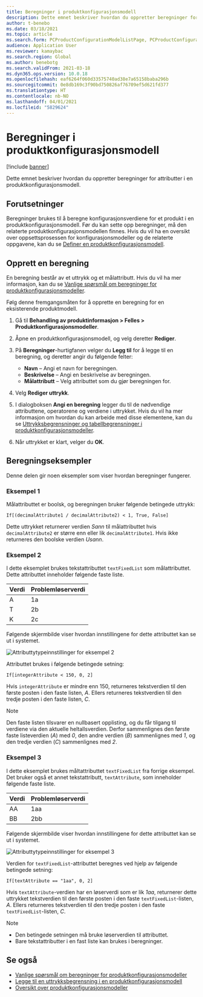 ```yaml
---
title: Beregninger i produktkonfigurasjonsmodell
description: Dette emnet beskriver hvordan du oppretter beregninger for attributter i en produktkonfigurasjonsmodell
author: t-benebo
ms.date: 03/18/2021
ms.topic: article
ms.search.form: PCProductConfigurationModelListPage, PCProductConfigurationModelDetails
audience: Application User
ms.reviewer: kamaybac
ms.search.region: Global
ms.author: benebotg
ms.search.validFrom: 2021-03-18
ms.dyn365.ops.version: 10.0.18
ms.openlocfilehash: eaf6264f060d33575740ad38e7a65158baba296b
ms.sourcegitcommit: 0e8db169c3f90bd750826af76709ef5d621fd377
ms.translationtype: HT
ms.contentlocale: nb-NO
ms.lasthandoff: 04/01/2021
ms.locfileid: "5829624"
---
```

# <a name="product-configuration-model-calculations"></a>Beregninger i produktkonfigurasjonsmodell

[!include [banner](../includes/banner.md)]

Dette emnet beskriver hvordan du oppretter beregninger for attributter i en produktkonfigurasjonsmodell.

## <a name="prerequisites"></a>Forutsetninger

Beregninger brukes til å beregne konfigurasjonsverdiene for et produkt i en produktkonfigurasjonsmodell. Før du kan sette opp beregninger, må den relaterte produktkonfigurasjonsmodellen finnes. Hvis du vil ha en oversikt over oppsettsprosessen for konfigurasjonsmodeller og de relaterte oppgavene, kan du se [Definer en produktkonfigurasjonsmodell](set-up-maintain-product-configuration-model.md).

## <a name="create-a-calculation"></a>Opprett en beregning

En beregning består av et uttrykk og et målattributt. Hvis du vil ha mer informasjon, kan du se [Vanlige spørsmål om beregninger for produktkonfigurasjonsmodeller](calculate-product-configuration-models.md).

Følg denne fremgangsmåten for å opprette en beregning for en eksisterende produktmodell.

1. Gå til **Behandling av produktinformasjon \> Felles \> Produktkonfigurasjonsmodeller**.
1. Åpne en produktkonfigurasjonsmodell, og velg deretter **Rediger**.
1. På **Beregninger**-hurtigfanen velger du **Legg til** for å legge til en beregning, og deretter angir du følgende felter:

    - **Navn** – Angi et navn for beregningen.
    - **Beskrivelse** – Angi en beskrivelse av beregningen.
    - **Målattributt** – Velg attributtet som du gjør beregningen for.

1. Velg **Rediger uttrykk**.
1. I dialogboksen **Angi en beregning** legger du til de nødvendige attributtene, operatorene og verdiene i uttrykket. Hvis du vil ha mer informasjon om hvordan du kan arbeide med disse elementene, kan du se [Uttrykksbegrensninger og tabellbegrensninger i produktkonfigurasjonsmodeller](expression-constraints-table-constraints-product-configuration-models.md).
1. Når uttrykket er klart, velger du **OK**.

## <a name="calculation-examples"></a>Beregningseksempler

Denne delen gir noen eksempler som viser hvordan beregninger fungerer.

### <a name="example-1"></a>Eksempel 1

Målattributtet er boolsk, og beregningen bruker følgende betingede uttrykk:

`If[(decimalAttribute1 / decimalAttribute2) < 1, True, False]`

Dette uttrykket returnerer verdien *Sann* til målattributtet hvis `decimalAttribute2` er større enn eller lik `decimalAttribute1`. Hvis ikke returneres den boolske verdien *Usann*.

### <a name="example-2"></a>Eksempel 2

I dette eksemplet brukes tekstattributtet `textFixedList` som målattributtet. Dette attributtet inneholder følgende faste liste.

| Verdi | Problemløserverdi |
|---|---|
| A | 1a |
| T | 2b |
| K | 2c |

Følgende skjermbilde viser hvordan innstillingene for dette attributtet kan se ut i systemet.

![Attributtytypeinnstillinger for eksempel 2](media/model-calculations-example2.png "Attributtytypeinnstillinger for eksempel 2")

Attributtet brukes i følgende betingede setning:

`If[integerAttribute < 150, 0, 2]`

Hvis `integerAttribute` er mindre enn 150, returneres tekstverdien til den første posten i den faste listen, *A*. Ellers returneres tekstverdien til den tredje posten i den faste listen, *C*.

> [!NOTE]
> Den faste listen tilsvarer en nullbasert opplisting, og du får tilgang til verdiene via den aktuelle heltallsverdien. Derfor sammenlignes den første faste listeverdien (*A*) med *0*, den andre verdien (*B*) sammenlignes med *1*, og den tredje verdien (*C*) sammenlignes med *2*.

### <a name="example-3"></a>Eksempel 3

I dette eksemplet brukes måltattributtet `textFixedList` fra forrige eksempel. Det bruker også et annet tekstattributt, `textAttribute`, som inneholder følgende faste liste.

| Verdi | Problemløserverdi |
|---|---|
| AA | 1aa |
| BB | 2bb |

Følgende skjermbilde viser hvordan innstillingene for dette attributtet kan se ut i systemet.

![Attributtytypeinnstillinger for eksempel 3](media/model-calculations-example3.png "Attributtytypeinnstillinger for eksempel 3")

Verdien for `textFixedList`-attributtet beregnes ved hjelp av følgende betingede setning:

`If[textAttribute == "1aa", 0, 2]`

Hvis `textAttribute`-verdien har en løserverdi som er lik *1aa*, returnerer dette uttrykket tekstverdien til den første posten i den faste `textFixedList`-listen, *A*. Ellers returneres tekstverdien til den tredje posten i den faste `textFixedList`-listen, *C*.

> [!NOTE]
> - Den betingede setningen må bruke løserverdien til attributtet.
> - Bare tekstattributter i en fast liste kan brukes i beregninger.

## <a name="see-also"></a>Se også

- [Vanlige spørsmål om beregninger for produktkonfigurasjonsmodeller](calculate-product-configuration-models.md)
- [Legge til en uttrykksbegrensning i en produktkonfigurasjonsmodell](tasks/add-expression-constraint-product-configuration-model.md)
- [Oversikt over produktkonfigurasjonsmodeller](product-configuration-models.md)
